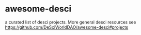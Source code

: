 # awesome-desci
a curated list of desci projects. More general desci resources see https://github.com/DeSciWorldDAO/awesome-desci#projects 
